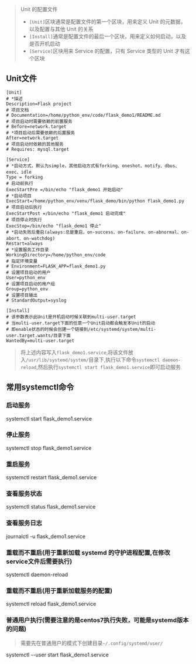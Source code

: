 > Unit 的配置文件
>
> * `[Unit]`区块通常是配置文件的第一个区块，用来定义 Unit 的元数据，以及配置与其他 Unit 的关系
> * `[Install]`通常是配置文件的最后一个区块，用来定义如何启动，以及是否开机启动
> * `[Service]`区块用来 Service 的配置，只有 Service 类型的 Unit 才有这个区块

## Unit文件

```
[Unit]
# *描述
Description=Flask project
# 项目文档
# Documentation=/home/python_env/code/flask_demo1/README.md
# 项目启动时需要依赖的前置服务
# Before=network.target
# *项目启动后需要依赖的后置服务
After=network.target
# 项目启动时依赖的其他服务
# Requires: mysql.target

[Service]
# *启动方式，默认为simple，其他启动方式有forking、oneshot、notify、dbus、exec、idle
Type = forking
# 启动前执行
ExecStartPre =/bin/echo "flask_demo1 开始启动"
# *启动项目
ExecStart=/home/python_env/venv/flask_demo/bin/python flask_demo1.py
# 项目启动后执行
ExecStartPost =/bin/echo "flask_demo1 启动完成"
# 项目停止时执行
ExecStop=/bin/echo "flask_demo1 停止"
# *启动失败后重启(always:总是重启，on-success、on-failure、on-abnormal、on-abort、on-watchdog)
Restart=always
# *设置服务工作目录
WorkingDirectory=/home/python_env/code
# 指定环境变量
# Environment=FLASK_APP=flask_demo1.py
# 设置项目启动的用户
User=python_env
# 设置项目启动的用户组
Group=python_env
# 设置项目输出
# StandardOutput=syslog

[Install]
# 该参数表示此Unit是开机启动时候关联到multi-user.target
# 当multi-user.target下面的任意一个Unit启动都会触发本Unit的启动
# 即enable状态的时候会创建一个链接到/etc/systemd/system/multi-user.target.wants/目录下面
WantedBy=multi-user.target
```

> 将上述内容写入`flask_demo1.service`,将该文件放入`/usr/lib/systemd/system/`目录下,执行以下命令`systemctl daemon-reload`,然后执行`systemctl start flask_demo1.service`即可启动服务

## 常用systemctl命令

### 启动服务

systemctl start flask_demo1.service

### 停止服务

systemctl stop flask_demo1.service

### 重启服务

systemctl restart flask_demo1.service

### 查看服务状态

systemctl status flask_demo1.service

### 查看服务日志

journalctl -u flask_demo1.service

### 重载而不重启(用于重新加载 systemd 的守护进程配置,在修改service文件后需要执行)

systemctl daemon-reload

### 重载而不重启(用于重新加载服务的配置)

systemctl reload flask_demo1.service

###  普通用户执行(需要注意的是centos7执行失败，可能是systemd版本的问题)

> 需要先在普通用户的模式下创建目录`~/.config/systemd/user/`

systemctl --user start flask_demo1.service
